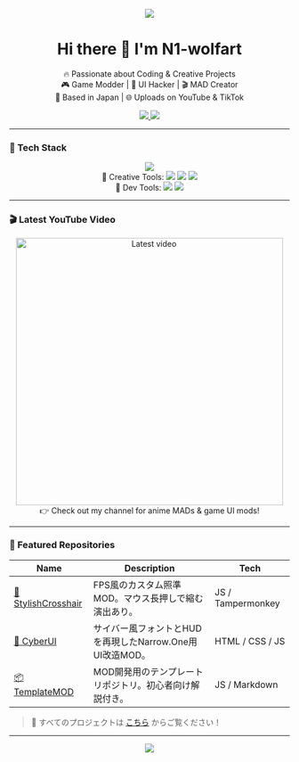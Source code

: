 <!-- プロフィールバナー -->
<p align="center">
  <img src="https://capsule-render.vercel.app/api?type=waving&color=0D1117&height=200&section=header&text=Welcome%20to%20N1-wolfart's%20GitHub!&fontSize=40&fontColor=white" />
</p>

<!-- 自己紹介 -->
<h1 align="center">Hi there 👋 I'm N1-wolfart</h1>

<p align="center">
  🔥 Passionate about Coding & Creative Projects <br />
  🎮 Game Modder | 🧠 UI Hacker | 🎬 MAD Creator <br />
  📍 Based in Japan | 🌐 Uploads on YouTube & TikTok
</p>

<!-- SNSリンク -->
<p align="center">
  <a href="https://www.youtube.com/@N1-WOLFART" target="_blank">
    <img src="https://img.shields.io/badge/YouTube-@N1--WOLFART-FF0000?style=for-the-badge&logo=youtube&logoColor=white" />
  </a>
  <a href="https://www.tiktok.com/@tenmus_mad" target="_blank">
    <img src="https://img.shields.io/badge/TikTok-@tenmus__mad-000000?style=for-the-badge&logo=tiktok&logoColor=white" />
  </a>
</p>

---

### 🧰 Tech Stack
<p align="center">
  <!-- 使用しているプログラミング言語 -->
  <img src="https://skillicons.dev/icons?i=js,html,css" />

  <!-- 使用しているソフトウェア -->
  <br />
  🎨 Creative Tools: 
  <img src="https://img.shields.io/badge/CapCut-000000?style=for-the-badge&logo=capcut&logoColor=white" />
  <img src="https://img.shields.io/badge/After%20Effects-9999FF?style=for-the-badge&logo=adobeaftereffects&logoColor=white" />
  <img src="https://img.shields.io/badge/Premiere%20Pro-9999FF?style=for-the-badge&logo=adobepremierepro&logoColor=white" />

  <!-- 使用している開発ツール -->
  <br />
  🧩 Dev Tools:
  <img src="https://img.shields.io/badge/Tampermonkey-00485B?style=for-the-badge&logo=googlechrome&logoColor=white" />
  <img src="https://img.shields.io/badge/VS%20Code-007ACC?style=for-the-badge&logo=visualstudiocode&logoColor=white" />
</p>


---

### 🎬 Latest YouTube Video

<p align="center">
  <a href="https://www.youtube.com/watch?v=lNY22LxApHM" target="_blank">
    <img width="480" src="https://img.youtube.com/vi/lNY22LxApHM/maxresdefault.jpg" alt="Latest video" />
  </a>
  <br />
  👉 Check out my channel for anime MADs & game UI mods!
</p>

---

### 📁 Featured Repositories

| Name | Description | Tech |
|------|-------------|------|
| [🎯 StylishCrosshair](https://github.com/N1-wolfart/StylishCrosshair) | FPS風のカスタム照準MOD。マウス長押しで縮む演出あり。 | JS / Tampermonkey |
| [🧪 CyberUI](https://github.com/N1-wolfart/CyberUI) | サイバー風フォントとHUDを再現したNarrow.One用UI改造MOD。 | HTML / CSS / JS |
| [📦 TemplateMOD](https://github.com/N1-wolfart/TemplateMOD) | MOD開発用のテンプレートリポジトリ。初心者向け解説付き。 | JS / Markdown |

> 🔗 すべてのプロジェクトは [こちら](https://github.com/N1-wolfart?tab=repositories) からご覧ください！


---

<!-- フッター -->
<p align="center">
  <img src="https://capsule-render.vercel.app/api?type=waving&color=0D1117&height=100&section=footer"/>
</p>
